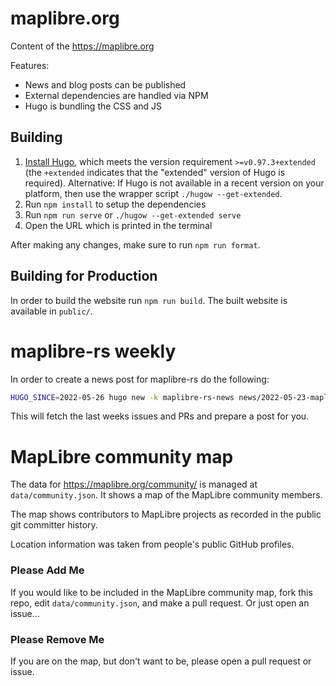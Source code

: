 # maplibre.org

Content of the https://maplibre.org

Features:

- News and blog posts can be published
- External dependencies are handled via NPM
- Hugo is bundling the CSS and JS

## Building

1. [Install Hugo](https://gohugo.io/getting-started/installing/), which meets the version requirement `>=v0.97.3+extended` (the `+extended` indicates that the "extended" version of Hugo is required).
   Alternative: If Hugo is not available in a recent version on your platform, then use the wrapper script `./hugow --get-extended`.
2. Run `npm install` to setup the dependencies
3. Run `npm run serve` or `./hugow --get-extended serve`
4. Open the URL which is printed in the terminal

After making any changes, make sure to run `npm run format`.

## Building for Production

In order to build the website run `npm run build`. The built website is available in `public/`.

# maplibre-rs weekly

In order to create a news post for maplibre-rs do the following:

```bash
HUGO_SINCE=2022-05-26 hugo new -k maplibre-rs-news news/2022-05-23-maplibre-rs-weekly.md
```

This will fetch the last weeks issues and PRs and prepare a post for you.

# MapLibre community map

The data for https://maplibre.org/community/ is managed at `data/community.json`.
It shows a map of the MapLibre community members.

The map shows contributors to MapLibre projects as recorded in the public git committer history.

Location information was taken from people's public GitHub profiles.

### Please Add Me

If you would like to be included in the MapLibre community map, fork this repo, edit `data/community.json`, and make a pull request. Or just open an issue...

### Please Remove Me

If you are on the map, but don't want to be, please open a pull request or issue.
